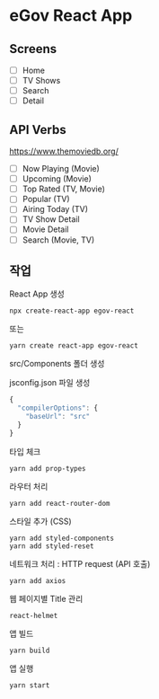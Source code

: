 # eGov React App

## Screens

- [ ] Home
- [ ] TV Shows
- [ ] Search
- [ ] Detail

## API Verbs

https://www.themoviedb.org/

- [ ] Now Playing (Movie)
- [ ] Upcoming (Movie)
- [ ] Top Rated (TV, Movie)
- [ ] Popular (TV)
- [ ] Airing Today (TV)
- [ ] TV Show Detail
- [ ] Movie Detail
- [ ] Search (Movie, TV)

## 작업

React App 생성
``` 
npx create-react-app egov-react
```

또는

``` 
yarn create react-app egov-react
```


src/Components 폴더 생성

jsconfig.json 파일 생성
```javascript 
{
  "compilerOptions": {
    "baseUrl": "src"
  }
}
``` 

타입 체크 
``` 
yarn add prop-types
``` 

라우터 처리
```         
yarn add react-router-dom
``` 

스타일 추가 (CSS)

``` 
yarn add styled-components
yarn add styled-reset
``` 

네트워크 처리 : HTTP request (API 호출)

``` 
yarn add axios
``` 

웹 페이지별 Title 관리
``` 
react-helmet
``` 

앱 빌드
``` 
yarn build
``` 

앱 실행 
``` 
yarn start
``` 

